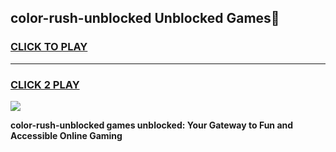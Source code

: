 
## color-rush-unblocked Unblocked Games👋
<h3>
<a href="https://news.freeplayer.one?title=color-rush-unblocked&ref=16F">CLICK TO PLAY</a></h3>
<hr>

<h3>
<a href="https://news.freeplayer.one?title=color-rush-unblocked&ref=16F">CLICK 2 PLAY</a>
  
</h3>

<a href="https://news.freeplayer.one?title=color-rush-unblocked&ref=16F/"><img src="https://clearcache.store/games.png"></a>


**color-rush-unblocked games unblocked: Your Gateway to Fun and Accessible Online Gaming**

